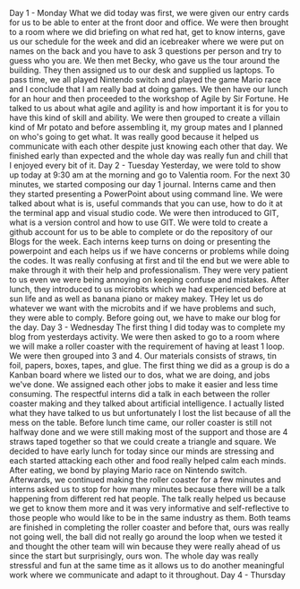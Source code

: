 Day 1 - Monday
What we did today was first, we were given our entry cards for us to be able to enter at the front door and office. We were then brought to a room where we did briefing on what red hat, get to know interns, gave us our schedule for the week and did an icebreaker where we were put on names on the back and you have to ask 3 questions per person and try to guess who you are. We then met Becky, who gave us the tour around the building. They then assigned us to our desk and supplied us laptops. To pass time, we all played Nintendo switch and played the game Mario race and I conclude that I am really bad at doing games. We then have our lunch for an hour and then proceeded to the workshop of Agile by Sir Fortune. He talked to us about what agile and agility is and how important it is for you to have this kind of skill and ability. We were then grouped to create a villain kind of Mr potato and before assembling it, my group mates and I planned on who's going to get what. It was really good because it helped us communicate with each other despite just knowing each other that day. We finished early than expected and the whole day was really fun and chill that I enjoyed every bit of it.
Day 2 - Tuesday
Yesterday, we were told to show up today at 9:30 am at the morning and go to Valentia room. For the next 30 minutes, we started composing our day 1 journal. Interns came and then they started presenting a PowerPoint about using command line. We were talked about what is is, useful commands that you can use, how to do it at the terminal app and visual studio code. We were then introduced to GIT, what is a version control and how to use GIT.  We were told to create a github account for us to be able to complete or do the repository of our Blogs for the week. Each interns keep turns on doing or presenting the powerpoint and each helps us if we have concerns or problems while doing the codes. It was really confusing at first and til the end but we were able to make through it with their help and professionalism. They were very patient to us even we were being annoying on keeping confuse and mistakes. After lunch, they introduced to us microbits which we had experienced before at sun life and as well as banana piano or makey makey. THey let us do whatever we want with the microbits and if we have problems and such, they were able to comply. Before going out, we have to make our blog for the day.
Day 3 - Wednesday
The first thing I did today was to complete my blog from yesterdays activity. We were then asked to go to a room where we will make a roller coaster with the requirement of having at least 1 loop. We were then grouped into 3 and 4. Our materials consists of straws, tin foil, papers, boxes, tapes, and glue. The first thing we did as a group is do a Kanban board where we listed our to dos, what we are doing, and jobs we've done. We assigned each other jobs to make it easier and less time consuming. The respectful interns did a talk in each between the roller coaster making and they talked about artificial intelligence. I actually listed what they have talked to us but unfortunately I lost the list because of all the mess on the table. Before lunch time came, our roller coaster is still not halfway done and we were still making most of the support and those are 4 straws taped together so that we could create a triangle and square. We decided to have early lunch for today since our minds are stressing and each started attacking each other and food really helped calm each minds. After eating, we bond by playing Mario race on Nintendo switch. Afterwards, we continued making the roller coaster for a few minutes and interns asked us to stop for how many minutes because there will be a talk happening from different red hat people. The talk really helped us because we get to know them more and it was very informative and self-reflective to those people who would like to be in the same industry as them. Both teams are finished in completing the roller coaster and before that, ours was really not going well, the ball did not really go around the loop when we tested it and thought the other team will win because they were really ahead of us since the start but surprisingly, ours won. The whole day was really stressful and fun at the same time as it allows us to do another meaningful work where we communicate and adapt to it throughout.
Day 4 - Thursday
